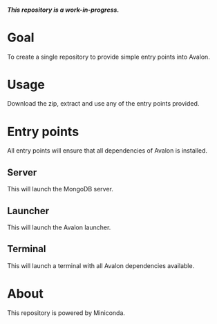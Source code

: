 ##### This repository is a work-in-progress.

# Goal

To create a single repository to provide simple entry points into Avalon.

# Usage

Download the zip, extract and use any of the entry points provided.

# Entry points

All entry points will ensure that all dependencies of Avalon is installed.

## Server

This will launch the MongoDB server.

## Launcher

This will launch the Avalon launcher.

## Terminal

This will launch a terminal with all Avalon dependencies available.

# About

This repository is powered by Miniconda.
